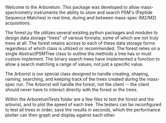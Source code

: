 Welcome to the Arboretum.
This package was developed to allow mass-spectrometry instruments
the ability to store and search PSM's (Peptide Sequence Matches)
in real time, during and between mass-spec (M2/M2) acquisitions. 

The forest.py file utilizes several existing python packages
and modules to design data storage "trees" of various formats;
some of which are not truly trees at all. The forest retains
access to each of these data storage forms regardless of which
class is utilized or recommended. 
The forest relies on a single AbstractPSMTree class to outline
the methods a tree has or must custom implement.
The binary search trees have implemented a function to allow
a search matching a range of values, not just a specific value.

The Arborist is our special class designed to handle creating,
shaping, naming, searching, and keeping track of the trees
created during the mass-spec run. The Arborist will handle the
forest, not the client -- the client should never have to
interact directly with the forest or the trees. 

Within the ArboretumTests folder are a few files to test the 
forest and the arborist, and to plot the speed of each tree.
The testers can be reconfigured to test all trees in order,
save the results in seconds, which the performance plotter 
can then graph and display against each other.
